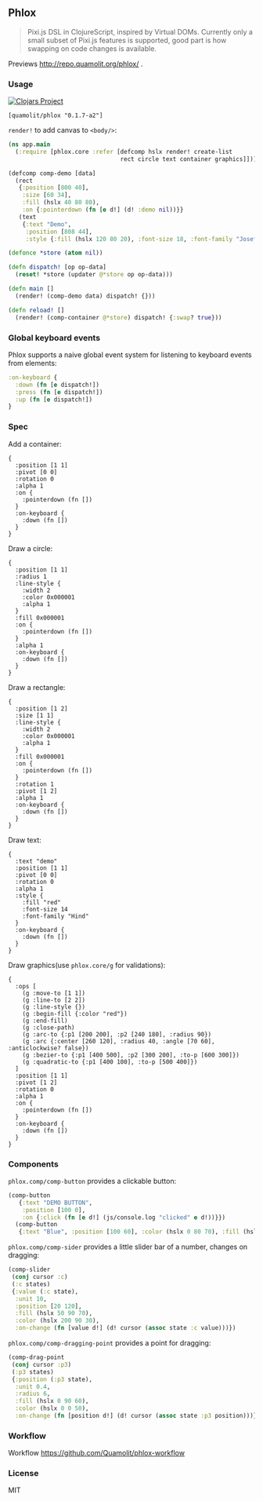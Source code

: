 
Phlox
----

> Pixi.js DSL in ClojureScript, inspired by Virtual DOMs. Currently only a small subset of Pixi.js features is supported, good part is how swapping on code changes is available.

Previews http://repo.quamolit.org/phlox/ .

### Usage

[![Clojars Project](https://img.shields.io/clojars/v/quamolit/phlox.svg)](https://clojars.org/quamolit/phlox)

```edn
[quamolit/phlox "0.1.7-a2"]
```

`render!` to add canvas to `<body/>`:

```clojure
(ns app.main
  (:require [phlox.core :refer [defcomp hslx render! create-list
                                rect circle text container graphics]]))

(defcomp comp-demo [data]
  (rect
   {:position [800 40],
    :size [60 34],
    :fill (hslx 40 80 80),
    :on {:pointerdown (fn [e d!] (d! :demo nil))}}
   (text
    {:text "Demo",
     :position [808 44],
     :style {:fill (hslx 120 80 20), :font-size 18, :font-family "Josefin Sans"}})))

(defonce *store (atom nil))

(defn dispatch! [op op-data]
  (reset! *store (updater @*store op op-data)))

(defn main []
  (render! (comp-demo data) dispatch! {}))

(defn reload! []
  (render! (comp-container @*store) dispatch! {:swap? true}))
```

### Global keyboard events

Phlox supports a naive global event system for listening to keyboard events from elements:

```clojure
:on-keyboard {
  :down (fn [e dispatch!])
  :press (fn [e dispatch!])
  :up (fn [e dispatch!])
}
```

### Spec

Add a container:

```edn
{
  :position [1 1]
  :pivot [0 0]
  :rotation 0
  :alpha 1
  :on {
    :pointerdown (fn [])
  }
  :on-keyboard {
    :down (fn [])
  }
}
```

Draw a circle:

```edn
{
  :position [1 1]
  :radius 1
  :line-style {
    :width 2
    :color 0x000001
    :alpha 1
  }
  :fill 0x000001
  :on {
    :pointerdown (fn [])
  }
  :alpha 1
  :on-keyboard {
    :down (fn [])
  }
}
```

Draw a rectangle:

```edn
{
  :position [1 2]
  :size [1 1]
  :line-style {
    :width 2
    :color 0x000001
    :alpha 1
  }
  :fill 0x000001
  :on {
    :pointerdown (fn [])
  }
  :rotation 1
  :pivot [1 2]
  :alpha 1
  :on-keyboard {
    :down (fn [])
  }
}
```

Draw text:

```edn
{
  :text "demo"
  :position [1 1]
  :pivot [0 0]
  :rotation 0
  :alpha 1
  :style {
    :fill "red"
    :font-size 14
    :font-family "Hind"
  }
  :on-keyboard {
    :down (fn [])
  }
}
```

Draw graphics(use `phlox.core/g` for validations):

```edn
{
  :ops [
    (g :move-to [1 1])
    (g :line-to [2 2])
    (g :line-style {})
    (g :begin-fill {:color "red"})
    (g :end-fill)
    (g :close-path)
    (g :arc-to {:p1 [200 200], :p2 [240 180], :radius 90})
    (g :arc {:center [260 120], :radius 40, :angle [70 60], :anticlockwise? false})
    (g :bezier-to {:p1 [400 500], :p2 [300 200], :to-p [600 300]})
    (g :quadratic-to {:p1 [400 100], :to-p [500 400]})
  ]
  :position [1 1]
  :pivot [1 2]
  :rotation 0
  :alpha 1
  :on {
    :pointerdown (fn [])
  }
  :on-keyboard {
    :down (fn [])
  }
}
```

### Components

`phlox.comp/comp-button` provides a clickable button:

```clojure
(comp-button
   {:text "DEMO BUTTON",
    :position [100 0],
    :on {:click (fn [e d!] (js/console.log "clicked" e d!))}})
  (comp-button
   {:text "Blue", :position [100 60], :color (hslx 0 80 70), :fill (hslx 200 80 40)}))
```

`phlox.comp/comp-sider` provides a little slider bar of a number, changes on dragging:

```clojure
(comp-slider
 (conj cursor :c)
 (:c states)
 {:value (:c state),
  :unit 10,
  :position [20 120],
  :fill (hslx 50 90 70),
  :color (hslx 200 90 30),
  :on-change (fn [value d!] (d! cursor (assoc state :c value)))})
```

`phlox.comp/comp-dragging-point` provides a point for dragging:

```clojure
(comp-drag-point
 (conj cursor :p3)
 (:p3 states)
 {:position (:p3 state),
  :unit 0.4,
  :radius 6,
  :fill (hslx 0 90 60),
  :color (hslx 0 0 50),
  :on-change (fn [position d!] (d! cursor (assoc state :p3 position)))})
```

### Workflow

Workflow https://github.com/Quamolit/phlox-workflow

### License

MIT
